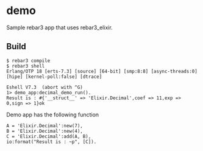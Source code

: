 demo
=====

Sample rebar3 app that uses rebar3_elixir.

Build
-----

    $ rebar3 compile
    $ rebar3 shell
    Erlang/OTP 18 [erts-7.3] [source] [64-bit] [smp:8:8] [async-threads:0] [hipe] [kernel-poll:false] [dtrace]

    Eshell V7.3  (abort with ^G)
    1> demo_app:decimal_demo_run().
    Result is : #{'__struct__' => 'Elixir.Decimal',coef => 11,exp => 0,sign => 1}ok


Demo app has the following function

    A = 'Elixir.Decimal':new(7),
    B = 'Elixir.Decimal':new(4),
    C = 'Elixir.Decimal':add(A, B),
    io:format("Result is : ~p", [C]).

